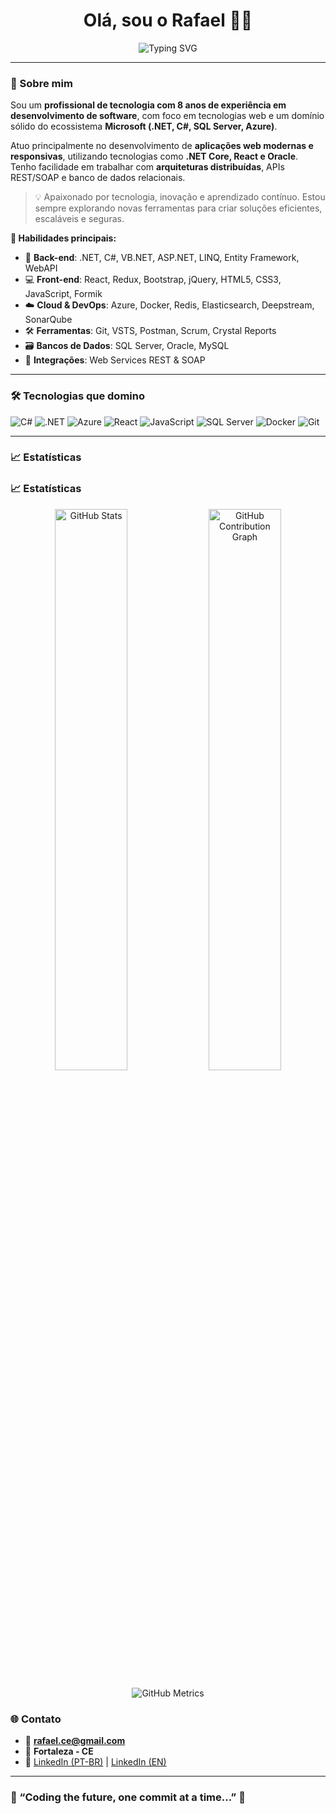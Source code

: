 <h1 align="center">Olá, sou o Rafael 👨‍💻</h1>

<p align="center">
  <img src="https://readme-typing-svg.demolab.com?font=Fira+Code&pause=1000&center=true&width=435&lines=Fullstack+.NET+Developer;C%23+%7C+React+%7C+Azure+Enthusiast;Apaixonado+por+c%C3%B3digo+e+inova%C3%A7%C3%A3o+%F0%9F%9A%80" alt="Typing SVG" />
</p>

---

### 🚀 Sobre mim

Sou um **profissional de tecnologia com 8 anos de experiência em desenvolvimento de software**, com foco em tecnologias web e um domínio sólido do ecossistema **Microsoft (.NET, C#, SQL Server, Azure)**.

Atuo principalmente no desenvolvimento de **aplicações web modernas e responsivas**, utilizando tecnologias como **.NET Core, React e Oracle**. Tenho facilidade em trabalhar com **arquiteturas distribuídas**, APIs REST/SOAP e banco de dados relacionais.

> 💡 Apaixonado por tecnologia, inovação e aprendizado contínuo. Estou sempre explorando novas ferramentas para criar soluções eficientes, escaláveis e seguras.

**🧩 Habilidades principais:**

- 🧠 **Back-end**: .NET, C#, VB.NET, ASP.NET, LINQ, Entity Framework, WebAPI  
- 💻 **Front-end**: React, Redux, Bootstrap, jQuery, HTML5, CSS3, JavaScript, Formik  
- ☁️ **Cloud & DevOps**: Azure, Docker, Redis, Elasticsearch, Deepstream, SonarQube  
- 🛠️ **Ferramentas**: Git, VSTS, Postman, Scrum, Crystal Reports  
- 🗃️ **Bancos de Dados**: SQL Server, Oracle, MySQL  
- 📡 **Integrações**: Web Services REST & SOAP

---

### 🛠️ Tecnologias que domino

![C#](https://img.shields.io/badge/C%23-239120?style=for-the-badge&logo=c-sharp&logoColor=white)
![.NET](https://img.shields.io/badge/.NET-512BD4?style=for-the-badge&logo=dotnet&logoColor=white)
![Azure](https://img.shields.io/badge/Azure-0089D6?style=for-the-badge&logo=microsoftazure&logoColor=white)
![React](https://img.shields.io/badge/React-20232A?style=for-the-badge&logo=react&logoColor=61DAFB)
![JavaScript](https://img.shields.io/badge/JavaScript-F0DB4F?style=for-the-badge&logo=javascript&logoColor=black)
![SQL Server](https://img.shields.io/badge/SQL%20Server-CC2927?style=for-the-badge&logo=microsoftsqlserver&logoColor=white)
![Docker](https://img.shields.io/badge/Docker-2496ED?style=for-the-badge&logo=docker&logoColor=white)
![Git](https://img.shields.io/badge/Git-F05032?style=for-the-badge&logo=git&logoColor=white)

---

### 📈 Estatísticas
### 📈 Estatísticas

<p align="center">
  <img width="48%" src="https://github-readme-stats.vercel.app/api?username=rafaelce&show_icons=true&theme=radical" alt="GitHub Stats"/>
  <img width="48%" src="https://github-readme-activity-graph.vercel.app/graph?username=rafaelce&theme=github-compact" alt="GitHub Contribution Graph"/>
</p>

<p align="center">
  <img src="https://github.com/rafaelce/rafaelce/blob/main/github-metrics.svg" alt="GitHub Metrics"/>
</p>




### 🌐 Contato

- 📧 **rafael.ce@gmail.com**
- 📍 **Fortaleza - CE**
- 💼 [LinkedIn (PT-BR)](https://www.linkedin.com/in/seuperfil) | [LinkedIn (EN)](https://www.linkedin.com/in/yourprofile-en)

---

### 🧠 “Coding the future, one commit at a time...” 🚀
